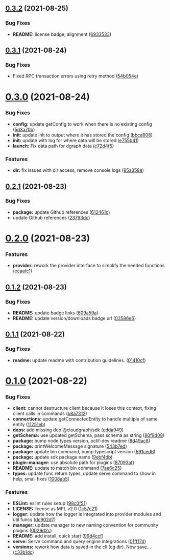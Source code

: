 ## [0.3.2](https://gitlab.com/auto-cloud/cloudgraph/cli/compare/0.3.1...0.3.2) (2021-08-25)


### Bug Fixes

* **README:** license badge, alignment ([6933533](https://gitlab.com/auto-cloud/cloudgraph/cli/commit/69335330faf0709d61fda01e63baed0a77b99f17))

## [0.3.1](https://gitlab.com/auto-cloud/cloudgraph/cli/compare/0.3.0...0.3.1) (2021-08-24)


### Bug Fixes

* Fixed RPC transaction errors using retry method ([54b054e](https://gitlab.com/auto-cloud/cloudgraph/cli/commit/54b054e42c795c2eee7aa2bd1431ded9696fcd54))

# [0.3.0](https://gitlab.com/auto-cloud/cloudgraph/cli/compare/0.2.1...0.3.0) (2021-08-24)


### Bug Fixes

* **config:** update getConfig to work when there is no existing config ([5d3a70b](https://gitlab.com/auto-cloud/cloudgraph/cli/commit/5d3a70bd680e8e20c3445f1c72b806022c68846b))
* **init:** update init to output where it has stored the config ([bbca608](https://gitlab.com/auto-cloud/cloudgraph/cli/commit/bbca608a42fa1212f5a0a7d92c8ebf7681a49436))
* **init:** update with log for where data will be stored ([e755b41](https://gitlab.com/auto-cloud/cloudgraph/cli/commit/e755b41e813ef22245838ab3097d99df04ff0903))
* **launch:** Fix data path for dgraph data ([c72d4f5](https://gitlab.com/auto-cloud/cloudgraph/cli/commit/c72d4f59c4dd34f9e30f981cd53c0fa4eab266db))


### Features

* **dir:** fix issues with dir access, remove console logs ([85a358e](https://gitlab.com/auto-cloud/cloudgraph/cli/commit/85a358efd38e809748fa857b28a9e02c81727447))

## [0.2.1](https://gitlab.com/auto-cloud/cloudgraph/cli/compare/0.2.0...0.2.1) (2021-08-23)


### Bug Fixes

* **package:** update Github references ([612461c](https://gitlab.com/auto-cloud/cloudgraph/cli/commit/612461cc5c6511bac2d496898fb0f43d8145bc9b))
* update Github references ([23793dc](https://gitlab.com/auto-cloud/cloudgraph/cli/commit/23793dca8ec274a6cfe9a9184a4b98966dfdad81))

# [0.2.0](https://gitlab.com/auto-cloud/cloudgraph/cli/compare/0.1.2...0.2.0) (2021-08-23)


### Features

* **provider:** rework the provider interface to simplify the needed functions ([ecaafc1](https://gitlab.com/auto-cloud/cloudgraph/cli/commit/ecaafc1dfdb9496150b4d36bab0920e5cbde28e4))

## [0.1.2](https://gitlab.com/auto-cloud/cloudgraph/cli/compare/0.1.1...0.1.2) (2021-08-23)


### Bug Fixes

* **README:** update badge links ([609a59a](https://gitlab.com/auto-cloud/cloudgraph/cli/commit/609a59a29a4233d12ec7a2cb261fc3bd3c32949a))
* **README:** update version/downloads badge url ([03586e6](https://gitlab.com/auto-cloud/cloudgraph/cli/commit/03586e6f555a82d362ec05845aeb69f71687e9ee))

## [0.1.1](https://gitlab.com/auto-cloud/cloudgraph/cli/compare/0.1.0...0.1.1) (2021-08-22)


### Bug Fixes

* **readme:** update readme with contribution guidelines. ([01410cf](https://gitlab.com/auto-cloud/cloudgraph/cli/commit/01410cf3eed3aedc6ead635f955bff556d434476))

# [0.1.0](https://gitlab.com/auto-cloud/cloudgraph/cli/compare/0.0.1...0.1.0) (2021-08-22)


### Bug Fixes

* **client:** cannot destructure client because it loses this context, fixing client calls in commands ([b8a7312](https://gitlab.com/auto-cloud/cloudgraph/cli/commit/b8a7312aa76ea1291e35bf75b16e00eeebb1ca75))
* **connections:** update getConnectedEntity to handle multiple of same entity ([11251eb](https://gitlab.com/auto-cloud/cloudgraph/cli/commit/11251ebaab5e2780e0d18a2641bc8aef83174fc2))
* **deps:** add missing dep @cloudgraph/sdk ([edda949](https://gitlab.com/auto-cloud/cloudgraph/cli/commit/edda94907a6b2d253f87141dfc1a1ca7a2bfd65c))
* **getSchema:** use updated getSchema, pass schema as string ([80f9d08](https://gitlab.com/auto-cloud/cloudgraph/cli/commit/80f9d08482ecb5e3f10c294fc1e7460f90ed2fae))
* **package:** bump node types version, oclif-dev readme ([8d49ac8](https://gitlab.com/auto-cloud/cloudgraph/cli/commit/8d49ac8226c78a8f182a236094e7c15260f1367c))
* **package:** printWelcomeMessage signature ([543b7ed](https://gitlab.com/auto-cloud/cloudgraph/cli/commit/543b7edc5f66289423ab7cef8c5f8a8997e251ec))
* **package:** update bin command, bump typescript version ([691ced6](https://gitlab.com/auto-cloud/cloudgraph/cli/commit/691ced61d0c21898f7b75176d0debbe352132bcd))
* **package:** update sdk package name ([9ebf4db](https://gitlab.com/auto-cloud/cloudgraph/cli/commit/9ebf4db937ae32a219d46b493466c36b118833e1))
* **plugin-manager:** use absolute path for plugins ([87093af](https://gitlab.com/auto-cloud/cloudgraph/cli/commit/87093af84fdec96189c1b76c183a4feacf78d6cb))
* **README:** update to match bin command ([7ae6c25](https://gitlab.com/auto-cloud/cloudgraph/cli/commit/7ae6c25151b7829bda556e0450add3ca5cab7760))
* **types:** update func return types, update serve command to show in help, small fixes ([1008ab5](https://gitlab.com/auto-cloud/cloudgraph/cli/commit/1008ab51e9e1aef79b2aa98c6833e1f2757b78ca))


### Features

* **ESLint:** eslint rules setup ([98c0f51](https://gitlab.com/auto-cloud/cloudgraph/cli/commit/98c0f511c1bebd119e67a299709e3dde4ff52c15))
* **LICENSE:** license as MPL v2.0 ([1c57c21](https://gitlab.com/auto-cloud/cloudgraph/cli/commit/1c57c21fe8eddf9ca3cdb457d2b1d551f43b16c6))
* **logger:** update how the logger is integrated into provider modules and util funcs ([dc902d7](https://gitlab.com/auto-cloud/cloudgraph/cli/commit/dc902d73644a0db31fc4452a3c0ef777a24c6547))
* **manager:** update manager to new naming convention for community plugins ([0029d2c](https://gitlab.com/auto-cloud/cloudgraph/cli/commit/0029d2c513fda9fc434bb30d6ef697bd665de96c))
* **README:** add install, quick start ([99d4ccf](https://gitlab.com/auto-cloud/cloudgraph/cli/commit/99d4ccfe28cde90c57f18599431a55bc801e46f2))
* **serve:** Serve command and query engine integrations ([01ff17d](https://gitlab.com/auto-cloud/cloudgraph/cli/commit/01ff17dfafb908105aa1addce67ac3a57c4cd522))
* **versions:** rework how data is saved in the cli (cg dir). Now save... ([c33b1dc](https://gitlab.com/auto-cloud/cloudgraph/cli/commit/c33b1dcccbe67bc21a4c8992de4e412ccb630cbb))
